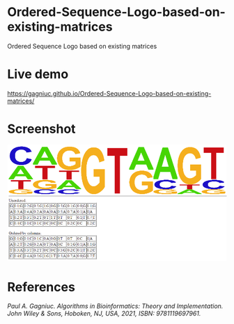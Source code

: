 # Ordered-Sequence-Logo-based-on-existing-matrices
Ordered Sequence Logo based on existing matrices

# Live demo
https://gagniuc.github.io/Ordered-Sequence-Logo-based-on-existing-matrices/

# Screenshot
![screenshot](https://github.com/Gagniuc/Ordered-Sequence-Logo-based-on-existing-matrices/blob/main/Ordered%20Sequence%20Logo%20based%20on%20existing%20matrices.png)

# References

<i>Paul A. Gagniuc. Algorithms in Bioinformatics: Theory and Implementation. John Wiley & Sons, Hoboken, NJ, USA, 2021, ISBN: 9781119697961.</i>
